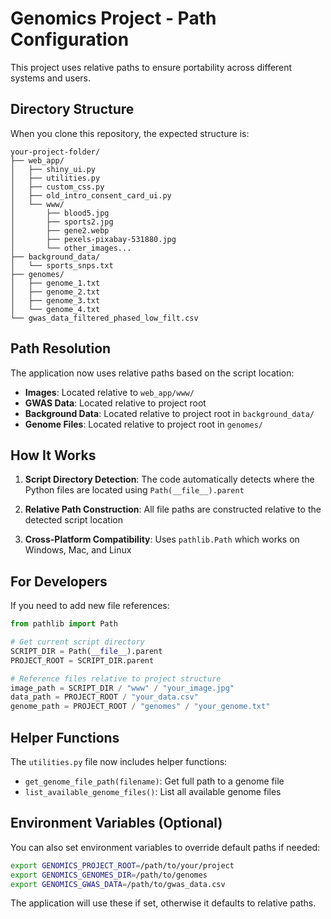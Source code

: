 # Genomics Project - Path Configuration

This project uses relative paths to ensure portability across different systems and users.

## Directory Structure

When you clone this repository, the expected structure is:

```
your-project-folder/
├── web_app/
│   ├── shiny_ui.py
│   ├── utilities.py
│   ├── custom_css.py
│   ├── old_intro_consent_card_ui.py
│   └── www/
│       ├── blood5.jpg
│       ├── sports2.jpg
│       ├── gene2.webp
│       ├── pexels-pixabay-531880.jpg
│       └── other_images...
├── background_data/
│   └── sports_snps.txt
├── genomes/
│   ├── genome_1.txt
│   ├── genome_2.txt
│   ├── genome_3.txt
│   └── genome_4.txt
└── gwas_data_filtered_phased_low_filt.csv
```

## Path Resolution

The application now uses relative paths based on the script location:

- **Images**: Located relative to `web_app/www/`
- **GWAS Data**: Located relative to project root
- **Background Data**: Located relative to project root in `background_data/`
- **Genome Files**: Located relative to project root in `genomes/`

## How It Works

1. **Script Directory Detection**: The code automatically detects where the Python files are located using `Path(__file__).parent`

2. **Relative Path Construction**: All file paths are constructed relative to the detected script location

3. **Cross-Platform Compatibility**: Uses `pathlib.Path` which works on Windows, Mac, and Linux

## For Developers

If you need to add new file references:

```python
from pathlib import Path

# Get current script directory
SCRIPT_DIR = Path(__file__).parent
PROJECT_ROOT = SCRIPT_DIR.parent

# Reference files relative to project structure
image_path = SCRIPT_DIR / "www" / "your_image.jpg"
data_path = PROJECT_ROOT / "your_data.csv"
genome_path = PROJECT_ROOT / "genomes" / "your_genome.txt"
```

## Helper Functions

The `utilities.py` file now includes helper functions:

- `get_genome_file_path(filename)`: Get full path to a genome file
- `list_available_genome_files()`: List all available genome files

## Environment Variables (Optional)

You can also set environment variables to override default paths if needed:

```bash
export GENOMICS_PROJECT_ROOT=/path/to/your/project
export GENOMICS_GENOMES_DIR=/path/to/genomes
export GENOMICS_GWAS_DATA=/path/to/gwas_data.csv
```

The application will use these if set, otherwise it defaults to relative paths.

